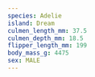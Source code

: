 ```yaml
---
species: Adelie
island: Dream
culmen_length_mm: 37.5
culmen_depth_mm: 18.5
flipper_length_mm: 199
body_mass_g: 4475
sex: MALE
---
```

